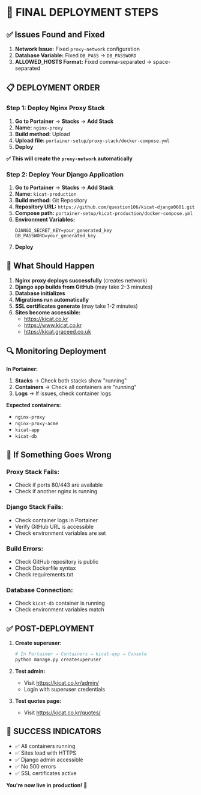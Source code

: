 # 🚀 FINAL DEPLOYMENT STEPS

## ✅ Issues Found and Fixed

1. **Network Issue:** Fixed `proxy-network` configuration 
2. **Database Variable:** Fixed `DB_PASS` → `DB_PASSWORD` 
3. **ALLOWED_HOSTS Format:** Fixed comma-separated → space-separated

## 📋 DEPLOYMENT ORDER

### **Step 1: Deploy Nginx Proxy Stack**

1. **Go to Portainer** → **Stacks** → **Add Stack**
2. **Name:** `nginx-proxy`
3. **Build method:** Upload
4. **Upload file:** `portainer-setup/proxy-stack/docker-compose.yml`
5. **Deploy**

**✅ This will create the `proxy-network` automatically**

### **Step 2: Deploy Your Django Application**

1. **Go to Portainer** → **Stacks** → **Add Stack**
2. **Name:** `kicat-production`
3. **Build method:** Git Repository
4. **Repository URL:** `https://github.com/question106/kicat-django0601.git`
5. **Compose path:** `portainer-setup/kicat-production/docker-compose.yml`
6. **Environment Variables:**
   ```
   DJANGO_SECRET_KEY=your_generated_key
   DB_PASSWORD=your_generated_key
   ```
7. **Deploy**

## 🎯 What Should Happen

1. **Nginx proxy deploys successfully** (creates network)
2. **Django app builds from GitHub** (may take 2-3 minutes)
3. **Database initializes** 
4. **Migrations run automatically**
5. **SSL certificates generate** (may take 1-2 minutes)
6. **Sites become accessible:**
   - https://kicat.co.kr
   - https://www.kicat.co.kr  
   - https://kicat.graceed.co.uk

## 🔍 Monitoring Deployment

**In Portainer:**
1. **Stacks** → Check both stacks show "running"
2. **Containers** → Check all containers are "running"
3. **Logs** → If issues, check container logs

**Expected containers:**
- `nginx-proxy`
- `nginx-proxy-acme`
- `kicat-app`
- `kicat-db`

## 🚨 If Something Goes Wrong

### **Proxy Stack Fails:**
- Check if ports 80/443 are available
- Check if another nginx is running

### **Django Stack Fails:**
- Check container logs in Portainer
- Verify GitHub URL is accessible
- Check environment variables are set

### **Build Errors:**
- Check GitHub repository is public
- Check Dockerfile syntax
- Check requirements.txt

### **Database Connection:**
- Check `kicat-db` container is running
- Check environment variables match

## ✅ POST-DEPLOYMENT

1. **Create superuser:**
   ```bash
   # In Portainer → Containers → kicat-app → Console
   python manage.py createsuperuser
   ```

2. **Test admin:**
   - Visit https://kicat.co.kr/admin/
   - Login with superuser credentials

3. **Test quotes page:**
   - Visit https://kicat.co.kr/quotes/

## 🎉 SUCCESS INDICATORS

- ✅ All containers running
- ✅ Sites load with HTTPS
- ✅ Django admin accessible
- ✅ No 500 errors
- ✅ SSL certificates active

**You're now live in production! 🚀** 